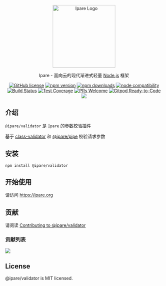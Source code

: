 <p align="center">
  <a href="https://ipare.org/" target="blank"><img src="https://ipare.org/images/logo.png" alt="Ipare Logo" width="200"/></a>
</p>

<p align="center">Ipare - 面向云的现代渐进式轻量 <a href="http://nodejs.org" target="_blank">Node.js</a> 框架</p>
<p align="center">
    <a href="https://github.com/ipare/validator/blob/main/LICENSE" target="_blank"><img src="https://img.shields.io/badge/license-MIT-blue.svg" alt="GitHub license" /></a>
    <a href=""><img src="https://img.shields.io/npm/v/@ipare/validator.svg" alt="npm version"></a>
    <a href=""><img src="https://badgen.net/npm/dt/@ipare/validator" alt="npm downloads"></a>
    <a href="https://nodejs.org/en/about/releases/"><img src="https://img.shields.io/node/v/vite.svg" alt="node compatibility"></a>
    <a href="#"><img src="https://github.com/ipare/validator/actions/workflows/test.yml/badge.svg?branch=main" alt="Build Status"></a>
    <a href="https://codecov.io/gh/ipare/validator/branch/main"><img src="https://img.shields.io/codecov/c/github/ipare/validator/main.svg" alt="Test Coverage"></a>
    <a href="https://github.com/ipare/validator/pulls"><img src="https://img.shields.io/badge/PRs-welcome-brightgreen.svg" alt="PRs Welcome"></a>
    <a href="https://gitpod.io/#https://github.com/ipare/validator"><img src="https://img.shields.io/badge/Gitpod-Ready--to--Code-blue?logo=gitpod" alt="Gitpod Ready-to-Code"></a>
    <a href="https://paypal.me/ihalwang" target="_blank"><img src="https://img.shields.io/badge/Donate-PayPal-ff3f59.svg"/></a>
</p>

## 介绍

`@ipare/validator` 是 `Ipare` 的参数校验插件

基于 [class-validator](https://github.com/typestack/class-validator) 和 [@ipare/pipe](https://github.com/ipare/pipe) 校验请求参数

## 安装

```
npm install @ipare/validator
```

## 开始使用

请访问 <https://ipare.org>

## 贡献

请阅读 [Contributing to @ipare/validator](https://github.com/ipare/validator/blob/main/CONTRIBUTING.md)

### 贡献列表

<a href="https://github.com/ipare/validator/graphs/contributors">
  <img src="https://contrib.rocks/image?repo=ipare/validator" />
</a>

## License

@ipare/validator is MIT licensed.
